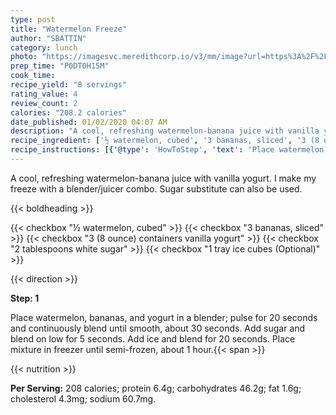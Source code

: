 ```yaml
---
type: post
title: "Watermelon Freeze"
author: "SBATTIN"
category: lunch
photo: "https://imagesvc.meredithcorp.io/v3/mm/image?url=https%3A%2F%2Fimages.media-allrecipes.com%2Fuserphotos%2F6691118.jpg"
prep_time: "P0DT0H15M"
cook_time: 
recipe_yield: "8 servings"
rating_value: 4
review_count: 2
calories: "208.2 calories"
date_published: 01/02/2020 04:07 AM
description: "A cool, refreshing watermelon-banana juice with vanilla yogurt. I make my freeze with a blender/juicer combo. Sugar substitute can also be used."
recipe_ingredient: ['½ watermelon, cubed', '3 bananas, sliced', '3 (8 ounce) containers vanilla yogurt', '2 tablespoons white sugar', '1 tray ice cubes']
recipe_instructions: [{'@type': 'HowToStep', 'text': 'Place watermelon, bananas, and yogurt in a blender; pulse for 20 seconds and continuously blend until smooth, about 30 seconds. Add sugar and blend on low for 5 seconds. Add ice and blend for 20 seconds. Place mixture in freezer until semi-frozen, about 1 hour.\n'}]
---
```


A cool, refreshing watermelon-banana juice with vanilla yogurt. I make my freeze with a blender/juicer combo. Sugar substitute can also be used. 

{{< boldheading >}}

{{< checkbox "½  watermelon, cubed" >}}
{{< checkbox "3  bananas, sliced" >}}
{{< checkbox "3 (8 ounce) containers vanilla yogurt" >}}
{{< checkbox "2 tablespoons white sugar" >}}
{{< checkbox "1 tray ice cubes  (Optional)" >}}


{{< direction >}}

**Step: 1**

Place watermelon, bananas, and yogurt in a blender; pulse for 20 seconds and continuously blend until smooth, about 30 seconds. Add sugar and blend on low for 5 seconds. Add ice and blend for 20 seconds. Place mixture in freezer until semi-frozen, about 1 hour.{{< span >}}

{{< nutrition >}}

**Per Serving:** 208 calories; protein 6.4g; carbohydrates 46.2g; fat 1.6g; cholesterol 4.3mg; sodium 60.7mg.
